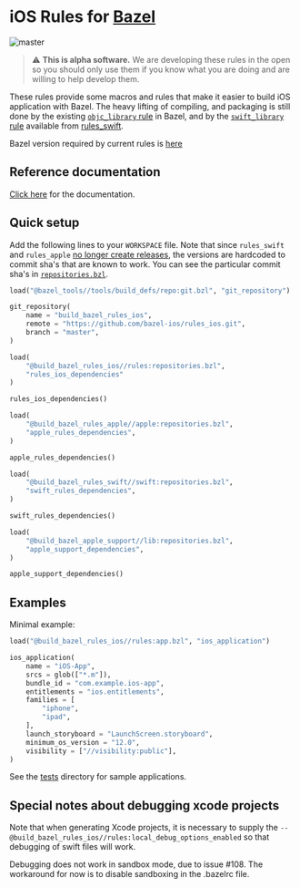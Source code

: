 # iOS Rules for [Bazel](https://bazel.build)

![master](https://github.com/bazel-ios/rules_ios/workflows/CI-master/badge.svg)

> :warning: **This is alpha software.** We are developing these rules in the open so you should only use them if you know what you are doing and are willing to help develop them.



These rules provide some macros and rules that make it easier to build iOS
application with Bazel. The heavy lifting of compiling, and packaging is
still done by the existing
 [`objc_library` rule](https://bazel.build/versions/master/docs/be/objective-c.html#objc_library)
in Bazel, and by the
[`swift_library` rule](https://github.com/bazelbuild/rules_swift/blob/master/doc/rules.md#swift_library)
available from [rules_swift](https://github.com/bazelbuild/rules_swift).

Bazel version required by current rules is [here](https://github.com/bazel-ios/rules_ios/blob/master/.bazelversion)

## Reference documentation

[Click here](https://github.com/bazel-ios/rules_ios/tree/master/docs)
for the documentation.

## Quick setup

Add the following lines to your `WORKSPACE` file. Note that since `rules_swift`
and `rules_apple` [no longer create
releases](https://github.com/bazelbuild/rules_swift/pull/335), the versions are
hardcoded to commit sha's that are known to work. You can see the particular
commit sha's in
[`repositories.bzl`](https://github.com/bazel-ios/rules_ios/tree/master/rules/repositories.bzl).

```python
load("@bazel_tools//tools/build_defs/repo:git.bzl", "git_repository")

git_repository(
    name = "build_bazel_rules_ios",
    remote = "https://github.com/bazel-ios/rules_ios.git",
    branch = "master",
)

load(
    "@build_bazel_rules_ios//rules:repositories.bzl",
    "rules_ios_dependencies"
)

rules_ios_dependencies()

load(
    "@build_bazel_rules_apple//apple:repositories.bzl",
    "apple_rules_dependencies",
)

apple_rules_dependencies()

load(
    "@build_bazel_rules_swift//swift:repositories.bzl",
    "swift_rules_dependencies",
)

swift_rules_dependencies()

load(
    "@build_bazel_apple_support//lib:repositories.bzl",
    "apple_support_dependencies",
)

apple_support_dependencies()
```

## Examples

Minimal example:

```python
load("@build_bazel_rules_ios//rules:app.bzl", "ios_application")

ios_application(
    name = "iOS-App",
    srcs = glob(["*.m"]),
    bundle_id = "com.example.ios-app",
    entitlements = "ios.entitlements",
    families = [
        "iphone",
        "ipad",
    ],
    launch_storyboard = "LaunchScreen.storyboard",
    minimum_os_version = "12.0",
    visibility = ["//visibility:public"],
)
```

See the [tests](https://github.com/bazel-ios/rules_ios/tree/master/tests)
directory for sample applications.

## Special notes about debugging xcode projects
Note that when generating Xcode projects, it is necessary to supply the `--@build_bazel_rules_ios//rules:local_debug_options_enabled` so that debugging of swift files will work.

Debugging does not work in sandbox mode, due to issue #108. The workaround for now is to disable sandboxing in the .bazelrc file.
